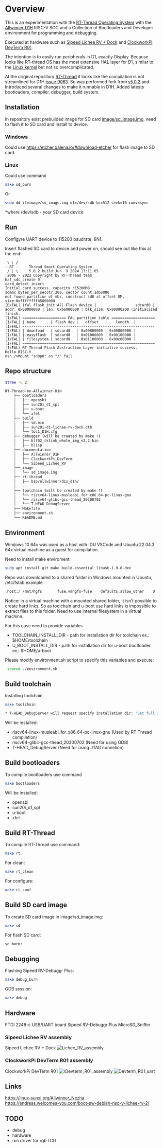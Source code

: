# Overview
This is an experimentation with the [RT-Thread Operating System](https://www.rt-thread.io/) with the [Allwinner D1H](https://d1.docs.aw-ol.com/en/) RISC-V SOC and a Collection of Bootloaders and Developer environment for programming and debugging.  

Executed at hardware such as [Sipeed Lichee RV + Dock](https://wiki.sipeed.com/hardware/en/lichee/RV/Dock.html) and [ClockworkPi DevTerm R01](https://www.clockworkpi.com/home-devterm).  

The intention is to easily run peripherals in D1, exactly Display. Because looks like RT-thread OS has the most extensive HAL layer for D1, similar to the [Linux kernel](https://github.com/cuu/last_linux-5.4/tree/master/drivers/video/fbdev/sunxi/) but not so overcomplicated.

At the original repository [RT-Thread](https://github.com/RT-Thread/rt-thread) it looks like the compilation is not streamlined for D1H [issue 9063](https://github.com/RT-Thread/rt-thread/issues/9063). So was performed fork from [v5.0.2](https://github.com/RT-Thread/rt-thread/releases/tag/v5.0.2) and introduced several changes to make it runnable in D1H. Added latests bootloaders, compiler, debugger, build system.

## Installation
In repository exist prebuilded image for SD card [image/sd_image.img](image/sd_image.img), need to flash it to SD card and install to device.

### Windows
Could use https://etcher.balena.io/#download-etcher for flash image to SD card.

### Linux
Could use command 
```sh
make sd_burn
```
Or
```sh
sudo dd if=image/sd_image.img of=/dev/sdb bs=512 seek=16 conv=sync
```
*where /dev/sdb - your SD card device

## Run
Configyre UART device to 115200 baudrate, 8N1.  

Insert flashed SD card to device and power on, should see out like this at the end:
```
 \ | /
- RT -     Thread Smart Operating System
 / | \     5.0.2 build Jun  9 2024 17:11:05
 2006 - 2022 Copyright by RT-Thread team
hal_sdc_create 0
card_detect insert
Initial card success. capacity :15200MB
sdmmc bytes_per_secotr:200, sector count:1db0000
not found partition of mbr, construct sd0 at offset 8M, size:0xffffffffb5800000
[D/FAL] (fal_flash_init:47) Flash device |                  sdcard0 | addr: 0x00000000 | len: 0xb6000000 | blk_size: 0x00000200 |initialized finish.
[I/FAL] ==================== FAL partition table ====================
[I/FAL] | name       | flash_dev |   offset   |    length  |
[I/FAL] -------------------------------------------------------------
[I/FAL] | download   | sdcard0   | 0x00800000 | 0x00800000 |
[I/FAL] | easyflash  | sdcard0   | 0x01000000 | 0x00100000 |
[I/FAL] | filesystem | sdcard0   | 0x01100000 | 0x00c00000 |
[I/FAL] =============================================================
[I/FAL] RT-Thread Flash Abstraction Layer initialize success.
Hello RISC-V
msh />Mount "sd0p0" on "/" fail
```
## Repo structure
```sh
$tree -L 2

RT-Thread-on-Allwinner-D1H
    ├── bootloaders
    │   ├── opensbi
    │   ├── sun20i_d1_spl
    │   ├── u-boot
    │   └── xfel
    ├── build
    │   ├── sd.bin
    │   ├── sun20i-d1-lichee-rv-dock.dtb
    │   └── toc1_D1H.cfg
    ├── debugger (will be created by make !)
    │   ├── bl702_cklink_whole_img_v2.2.bin
    │   ├── blisp
    ├── documentation
    │   ├── Allwinner_D1H
    │   ├── ClockworkPi_DevTerm
    │   └── Sipeed_Lichee_RV
    ├── image
    │   └── sd_image.img
    ├── rt-thread
    │   ├── bsp/allwinner/d1s_d1h/
    │   ...
    ├── toolchain (will be created by make !)
    │   └── riscv64-linux-musleabi_for_x86_64-pc-linux-gnu
    │   └── riscv64-glibc-gcc-thead_20200702     
    │   └── T-HEAD_DebugServer
    ├── Makefile
    ├── environment.sh
    └── README.md
```
## Environment
Windows 10 64x was used as a host with IDU VSCode and Ubuntu 22.04.3 64x virtual machine as a guest for compilation.

Need to install make enviroment:
```sh
sudo apt install git make build-essential libusb-1.0-0-dev
```
Repo was downloaded to a shared folder in Windows mounted in Ubuntu, /etc/fstab example
```sh
.host:/ /mnt/hgfs       fuse.vmhgfs-fuse    defaults,allow_other    0    0
```
Notice: in a virtual machine with a mounted shared folder, it isn't possible to create hard links. 
So as toolchain and u-boot use hard links is impossible to extract files to this folder. Need to use internal filesystem in a virtual machine.

For this case need to provide variables
- TOOLCHAIN_INSTALL_DIR - path for installation dir for toolchain ex.: $HOME/toolchain
- U_BOOT_INSTALL_DIR - path for installation dir for u-boot bootloader ex.: $HOME/u-boot

Please modify environment.sh script to specify this variables and execute:
```sh
 source ./environment.sh
```

## Build toolchain
Installing toolchain
```sh
make toolchain

* T-HEAD_DebugServer will request specify installation dir: 'Set full installing path:'
```
Will be installed:
- riscv64-linux-musleabi_for_x86_64-pc-linux-gnu (Used by RT-Thread compilation)
- riscv64-glibc-gcc-thead_20200702 (Need for using GDB)
- T-HEAD_DebugServer (Need for using JTAG connetion)

## Build bootloaders
To compile bootloaders use command
```sh
make bootloaders
```
Will be installed:
- opensbi
- sun20i_d1_spl
- u-boot
- xfel

## Build RT-Thread
To compile RT-Thread use command:
```sh
make rt
```
For clean:
```sh
make rt_clean
```
For configure:
```sh
make rt_conf
```
## Build SD card image
To create SD card image in image/sd_image.img:
```sh
make sd
```
For flash SD card:
```sh
sd_burn:
```

## Debugging
Flashing Sipeed RV-Debuggr Plus:
```sh
make debug_burn
```
GDB session:
```sh
make debug
```

## Hardware
FTDI 2248-c USB/UART board
Sipeed RV-Debuggr Plus
MicroSD_Sniffer

### Sipeed Lichee RV assembly
Sipeed Lichee RV + Dock
![Lichee_RV_assembly](documentation\Lichee_RV_assembly.png)


### ClockworkPi DevTerm R01 assembly
ClockworkPi DevTerm R01
![\Devterm_R01_assembly](documentation\Devterm_R01_assembly.png)
![Devterm_R01_uart](documentation\Devterm_R01_uart.png)

## Links
https://linux-sunxi.org/Allwinner_Nezha  
https://andreas.welcomes-you.com/boot-sw-debian-risc-v-lichee-rv-2/  

## TODO
- debug
- hardware
- run driver for rgb LCD 
